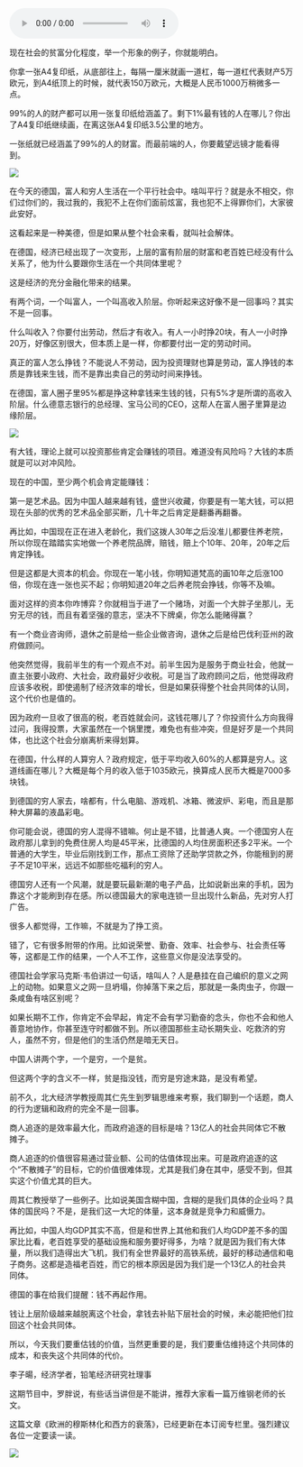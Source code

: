 <audio src="http://igetoss.cdn.igetget.com/mp3/201611/19/201611191219483121114884.mp3" controls="controls">您的浏览器不支持 audio 标签。</audio><p>现在社会的贫富分化程度，举一个形象的例子，你就能明白。</p><p>你拿一张A4复印纸，从底部往上，每隔一厘米就画一道杠，每一道杠代表财产5万欧元，到A4纸顶上的时候，就代表150万欧元，大概是人民币1000万稍微多一点。</p><p>99%的人的财产都可以用一张复印纸给涵盖了。剩下1%最有钱的人在哪儿？你出了A4复印纸继续画，在离这张A4复印纸3.5公里的地方。</p><p>一张纸就已经涵盖了99%的人的财富。而最前端的人，你要戴望远镜才能看得到。</p><img src="https://piccdn.igetget.com/img/201610/28/201610281730197276437867.jpg" /><p>在今天的德国，富人和穷人生活在一个平行社会中。啥叫平行？就是永不相交，你们过你们的，我过我的，我犯不上在你们面前炫富，我也犯不上得罪你们，大家彼此安好。</p><p>这看起来是一种美德，但是如果从整个社会来看，就叫社会解体。</p><p>在德国，经济已经出现了一次变形，上层的富有阶层的财富和老百姓已经没有什么关系了，他为什么要跟你生活在一个共同体里呢？</p><p>这是经济的充分金融化带来的结果。</p><p>有两个词，一个叫富人，一个叫高收入阶层。你听起来这好像不是一回事吗？其实不是一回事。</p><p>什么叫收入？你要付出劳动，然后才有收入。有人一小时挣20块，有人一小时挣20万，好像区别很大，但本质上是一样，你都要付出一定的劳动时间。</p><p>真正的富人怎么挣钱？不能说人不劳动，因为投资理财也算是劳动，富人挣钱的本质是靠钱来生钱，而不是靠出卖自己的劳动时间来挣钱。</p><p>在德国，富人圈子里95%都是挣这种拿钱来生钱的钱，只有5%才是所谓的高收入阶层。什么德意志银行的总经理、宝马公司的CEO，这帮人在富人圈子里算是边缘阶层。</p><img src="https://piccdn.igetget.com/img/201610/28/201610281733214540154347.jpg" /><p>有大钱，理论上就可以投资那些肯定会赚钱的项目。难道没有风险吗？大钱的本质就是可以对冲风险。</p><p>现在的中国，至少两个机会肯定能赚钱：</p><p>第一是艺术品。因为中国人越来越有钱，盛世兴收藏，你要是有一笔大钱，可以把现在头部的优秀的艺术品全部买断，几十年之后肯定是翻番再翻番。</p><p>再比如，中国现在正在进入老龄化，我们这拨人30年之后没准儿都要住养老院，所以你现在踏踏实实地做一个养老院品牌，赔钱，赔上个10年、20年，20年之后肯定挣钱。</p><p>但是这都是大资本的机会。你现在一笔小钱，你明知道梵高的画10年之后涨100倍，你现在连一张也买不起；你明知道20年之后养老院会挣钱，你等不及嘛。</p><p>面对这样的资本你咋博弈？你就相当于进了一个赌场，对面一个大胖子坐那儿，无穷无尽的钱，而且有着坚强的意志，坚决不下牌桌，你怎么能赌得赢？</p><p>有一个商业咨询师，退休之前是给一些企业做咨询，退休之后是给巴伐利亚州的政府做顾问。</p><p>他突然觉得，我前半生的有一个观点不对。前半生因为是服务于商业社会，他就一直主张要小政府、大社会，政府最好少收税。可是当了政府顾问之后，他觉得政府应该多收税，即使遏制了经济效率的增长，但是如果获得整个社会共同体的认同，这个代价也是值的。</p><p>因为政府一旦收了很高的税，老百姓就会问，这钱花哪儿了？你投资什么方向我得过问，我得投票，大家虽然在一个锅里搅，难免也有些冲突，但是好歹是一个共同体，也比这个社会分崩离析来得划算。</p><p>在德国，什么样的人算穷人？政府规定，低于平均收入60%的人都算是穷人。这道线画在哪儿？大概是每个月的收入低于1035欧元，换算成人民币大概是7000多块钱。</p><p>到德国的穷人家去，啥都有，什么电脑、游戏机、冰箱、微波炉、彩电，而且是那种大屏幕的液晶彩电。</p><p>你可能会说，德国的穷人混得不错嘛。何止是不错，比普通人爽。一个德国穷人在政府那儿拿到的免费住房人均是45平米，比德国的人均住房面积还多2平米。一个普通的大学生，毕业后刚找到工作，那点工资除了还助学贷款之外，你能租到的房子不足10平米，远远不如那些吃福利的穷人。</p><p>德国穷人还有一个风潮，就是要玩最新潮的电子产品，比如说新出来的手机，因为靠这个才能刷到存在感。所以德国最大的家电连锁一旦出现什么新品，先对穷人打广告。</p><p>很多人都觉得，工作嘛，不就是为了挣工资。</p><p>错了，它有很多附带的作用。比如说荣誉、勤奋、效率、社会参与、社会责任等等，这都是工作的结果，一个人不工作，这些意义你是没法享受的。</p><p>德国社会学家马克斯·韦伯讲过一句话，啥叫人？人是悬挂在自己编织的意义之网上的动物。如果意义之网一旦坍塌，你掉落下来之后，那就是一条肉虫子，你跟一条咸鱼有啥区别呢？</p><p>如果长期不工作，你肯定不会早起，肯定不会有学习勤奋的念头，你也不会和他人善意地协作，你甚至连守时都做不到。所以德国那些主动长期失业、吃救济的穷人，虽然不穷，但是他们的生活仍然是暗无天日。</p><p>中国人讲两个字，一个是穷，一个是贫。</p><p>但这两个字的含义不一样，贫是指没钱，而穷是穷途末路，是没有希望。</p><p>前不久，北大经济学教授周其仁先生到罗辑思维来考察，我们聊到一个话题，商人的行为逻辑和政府的完全不是一回事。</p><p>商人追逐的是效率最大化，而政府追逐的目标是啥？13亿人的社会共同体它不散摊子。</p><p>商人追逐的价值很容易通过营业额、公司的估值体现出来。可是政府追逐的这个“不散摊子”的目标，它的价值很难体现，尤其是我们身在其中，感受不到，但其实这个价值尤其的巨大。</p><p>周其仁教授举了一些例子。比如说美国含糊中国，含糊的是我们具体的企业吗？具体的国民吗？不是，是我们这一大坨的体量，这本身就是竞争力和威慑力。</p><p>再比如，中国人均GDP其实不高，但是和世界上其他和我们人均GDP差不多的国家比比看，老百姓享受的基础设施和服务要好得多，为啥？就是因为我们有大体量，所以我们造得出大飞机，我们有全世界最好的高铁系统，最好的移动通信和电子商务。这都是造福老百姓，而它的根本原因是因为我们是一个13亿人的社会共同体。</p><p>德国的事在给我们提醒：钱不再起作用。</p><p>钱让上层阶级越来越脱离这个社会，拿钱去补贴下层社会的时候，未必能把他们拉回这个社会共同体。</p><p>所以，今天我们要重估钱的价值，当然更重要的是，我们要重估维持这个共同体的成本，和丧失这个共同体的代价。</p><p>李子暘，经济学者，铅笔经济研究社理事 </p><p>这期节目中，罗胖说，有些话当讲但是不能讲，推荐大家看一篇万维钢老师的长文。</p><p>这篇文章《欧洲的穆斯林化和西方的衰落》，已经更新在本订阅专栏里。强烈建议各位一定要读一读。</p><img src="https://piccdn.igetget.com/img/201610/28/201610281741064912833912.jpg" />